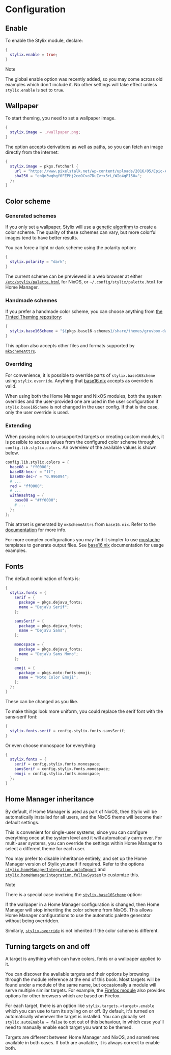 # Configuration

## Enable

To enable the Stylix module, declare:

```nix
{
  stylix.enable = true;
}
```

> [!NOTE]
>
> The global enable option was recently added, so you may come across old
> examples which don't include it. No other settings will take effect unless
> `stylix.enable` is set to `true`.

## Wallpaper

To start theming, you need to set a wallpaper image.

```nix
{
  stylix.image = ./wallpaper.png;
}
```

The option accepts derivations as well as paths, so you can fetch an image
directly from the internet:

```nix
{
  stylix.image = pkgs.fetchurl {
    url = "https://www.pixelstalk.net/wp-content/uploads/2016/05/Epic-Anime-Awesome-Wallpapers.jpg";
    sha256 = "enQo3wqhgf0FEPHj2coOCvo7DuZv+x5rL/WIo4qPI50=";
  };
}
```

## Color scheme

### Generated schemes

If you only set a wallpaper, Stylix will use a
[genetic algorithm](https://en.wikipedia.org/wiki/Genetic_algorithm)
to create a color scheme. The quality of these schemes can vary, but more
colorful images tend to have better results.

You can force a light or dark scheme using the polarity option:

```nix
{
  stylix.polarity = "dark";
}
```

The current scheme can be previewed in a web browser at either
[`/etc/stylix/palette.html`](file:///etc/stylix/palette.html) for NixOS, or
`~/.config/stylix/palette.html` for Home Manager.

### Handmade schemes

If you prefer a handmade color scheme, you can choose anything from
[the Tinted Theming repository](https://github.com/tinted-theming/schemes):

```nix
{
  stylix.base16Scheme = "${pkgs.base16-schemes}/share/themes/gruvbox-dark-hard.yaml";
}
```

This option also accepts other files and formats supported by
[`mkSchemeAttrs`](https://github.com/SenchoPens/base16.nix/blob/main/DOCUMENTATION.md#mkschemeattrs).

### Overriding

For convenience, it is possible to override parts of `stylix.base16Scheme` using
`stylix.override`. Anything that
[base16.nix](https://github.com/SenchoPens/base16.nix) accepts as override is
valid.

When using both the Home Manager and NixOS modules, both the system overrides
and the user-provided one are used in the user configuration if
`stylix.base16Scheme` is not changed in the user config. If that is the case,
only the user override is used.

### Extending

When passing colors to unsupported targets or creating custom modules, it
is possible to access values from the configured color scheme through
`config.lib.stylix.colors`.
An overview of the available values is shown below.

```nix
config.lib.stylix.colors = {
  base08 = "ff0000";
  base08-hex-r = "ff";
  base08-dec-r = "0.996094";
  # ...
  red = "ff0000";
  # ...
  withHashtag = {
    base08 = "#ff0000";
    # ...
  };
};
```

This attrset is generated by `mkSchemeAttrs` from `base16.nix`. Refer to the
[documentation](https://github.com/SenchoPens/base16.nix/blob/main/DOCUMENTATION.md#mkschemeattrs)
for more info.

For more complex configurations you may find it simpler to use
[mustache](http://mustache.github.io/) templates to generate output files.
See [base16.nix](https://github.com/SenchoPens/base16.nix) documentation for
usage examples.

## Fonts

The default combination of fonts is:

```nix
{
  stylix.fonts = {
    serif = {
      package = pkgs.dejavu_fonts;
      name = "DejaVu Serif";
    };

    sansSerif = {
      package = pkgs.dejavu_fonts;
      name = "DejaVu Sans";
    };

    monospace = {
      package = pkgs.dejavu_fonts;
      name = "DejaVu Sans Mono";
    };

    emoji = {
      package = pkgs.noto-fonts-emoji;
      name = "Noto Color Emoji";
    };
  };
}
```

These can be changed as you like.

To make things look more uniform, you could replace the serif font with
the sans-serif font:

```nix
{
  stylix.fonts.serif = config.stylix.fonts.sansSerif;
}
```

Or even choose monospace for everything:

```nix
{
  stylix.fonts = {
    serif = config.stylix.fonts.monospace;
    sansSerif = config.stylix.fonts.monospace;
    emoji = config.stylix.fonts.monospace;
  };
}
```

## Home Manager inheritance

By default, if Home Manager is used as part of NixOS, then Stylix will be
automatically installed for all users, and the NixOS theme will become their
default settings.

This is convenient for single-user systems, since you can configure everything
once at the system level and it will automatically carry over. For multi-user
systems, you can override the settings within Home Manager to select a different
theme for each user.

You may prefer to disable inheritance entirely, and set up the Home Manager
version of Stylix yourself if required. Refer to the options
[`stylix.homeManagerIntegration.autoImport`](options/global/nixos.md#stylixhomemanagerintegrationautoimport)
and
[`stylix.homeManagerIntegration.followSystem`](options/global/nixos.md#stylixhomemanagerintegrationfollowsystem)
to customize this.

> [!NOTE]
>
> There is a special case involving the
> [`stylix.base16Scheme`](options/global/nixos.md#stylixbase16scheme)
> option:
>
> If the wallpaper in a Home Manager configuration is changed, then Home Manager
> will stop inheriting the color scheme from NixOS. This allows Home Manager
> configurations to use the automatic palette generator without being overridden.
>
> Similarly, [`stylix.override`](options/global/nixos.md#stylixoverride) is not inherited
> if the color scheme is different.

## Turning targets on and off

A target is anything which can have colors, fonts or a wallpaper applied to it.

You can discover the available targets and their options by browsing through
the module reference at the end of this book. Most targets will be found under
a module of the same name, but occasionally a module will serve multiple similar
targets. For example, the [Firefox module](options/modules/firefox.md) also
provides options for other browsers which are based on Firefox.

For each target, there is an option like `stylix.targets.«target».enable` which
you can use to turn its styling on or off. By default, it's turned on
automatically whenever the target is installed. You can globally set
`stylix.autoEnable = false` to opt out of this behaviour, in which case you'll
need to manually enable each target you want to be themed.

Targets are different between Home Manager and NixOS, and sometimes available
in both cases. If both are available, it is always correct to enable both.
